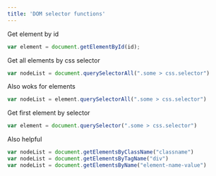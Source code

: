 ```yaml
---
title: 'DOM selector functions'
---
```

Get element by id
```js
var element = document.getElementById(id);
```

Get all elements by css selector
```js
var nodeList = document.querySelectorAll(".some > css.selector")
```

Also woks for elements
```js
var nodeList = element.querySelectorAll(".some > css.selector")
```

Get first element by selector
```js
var element = document.querySelector(".some > css.selector")
```

Also helpful
```js
var nodeList = document.getElementsByClassName("classname")
var nodeList = document.getElementsByTagName("div")
var nodeList = document.getElementsByName("element-name-value")
```
